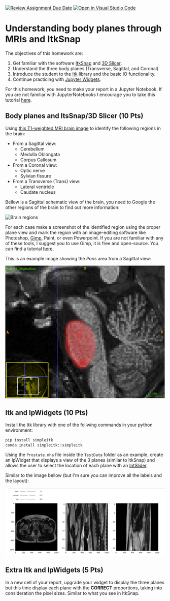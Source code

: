 [![Review Assignment Due Date](https://classroom.github.com/assets/deadline-readme-button-24ddc0f5d75046c5622901739e7c5dd533143b0c8e959d652212380cedb1ea36.svg)](https://classroom.github.com/a/OCVu5AmQ)
[![Open in Visual Studio Code](https://classroom.github.com/assets/open-in-vscode-718a45dd9cf7e7f842a935f5ebbe5719a5e09af4491e668f4dbf3b35d5cca122.svg)](https://classroom.github.com/online_ide?assignment_repo_id=13753783&assignment_repo_type=AssignmentRepo)
# Understanding body planes through MRIs and ItkSnap

The objectives of this homework are:
1. Get familiar with the software [ItkSnap](http://www.itksnap.org) and [3D Slicer](https://www.slicer.org/).
2. Understand the three body planes (Transverse, Sagittal, and Coronal)
3. Introduce the student to the [Itk](https://itk.org/) library and the basic IO functionality. 
4. Continue practicing with [Jupyter Widgets](https://ipywidgets.readthedocs.io/en/stable/).

For this homework, you need to make your report in a Jupyter Notebook. If you are not familiar with JupyterNotebooks I encourage you to take this tutorial [here](https://www.linkedin.com/learning/introducing-jupyter/).

## Body planes and ItsSnap/3D Slicer (10 Pts)

Using [this T1-weighted MRI brain image](https://drive.google.com/file/d/1wiAJ6D-Ue3hl6HKeTxjPeAtYlXJ5Murr/view?usp=drive_link)
to identify the following regions in the brain:
* From a Sagittal view:
  * Cerebellum
  * Medulla Oblongata
  * Corpus Callosum
* From a Coronal view:
  * Optic nerve
  * Sylvian fissure
* From a Transverse (Trans) view:
  * Lateral ventricle
  * Caudate nucleus

Bellow is a Sagittal schematic view of the brain, you need to Google the other regions of the brain to find out more information:

![Brain regions](https://www.news-medical.net/image.axd?picture=2020%2F10%2Fshutterstock_284175866.jpg)

For each case make a screenshot of the identified region using the proper plane view and mark the region with an
image-editing software like Photoshop, [Gimp](https://www.gimp.org/), Paint, or even Powerpoint. If you are not familiar with any of these tools, I suggest you to use Gimp, it is free and open-source. You can find a tutorial [here](https://www.linkedin.com/learning/gimp-essential-training-4/).

This is an example image showing the *Pons* area from a Sagittal view:

![Pons](https://raw.githubusercontent.com/olmozavala/ds_health_assignment_itksnap/main/Putamen.png)

## Itk and IpWidgets (10 Pts)

Install the Itk library with one of the follwing commands in your python environment:
```shell
pip install simpleitk
conda install simpleitk::simpleitk
```

Using the `Prostate.mha` file inside the `TestData` folder as an example,
create an IpWidget that displays a view of the 3 planes (similar to ItkSnap) and allows
the user to select the location of each plane with an [IntSlider](https://ipywidgets.readthedocs.io/en/7.6.2/examples/Widget%20List.html#IntSlider).

Similar to the image bellow (but I'm sure you can improve all the labels and the layout):

![widget](https://github.com/olmozavala/ds_health_assignment_itksnap/blob/main/Answer.png?raw=true)


## Extra Itk and IpWidgets (5 Pts)
In a new cell of your report, upgrade your widget to display the three planes but this time
display each plane with the **CORRECT** proportions, taking into consideration the pixel sizes. Similar to what you see in ItkSnap. 